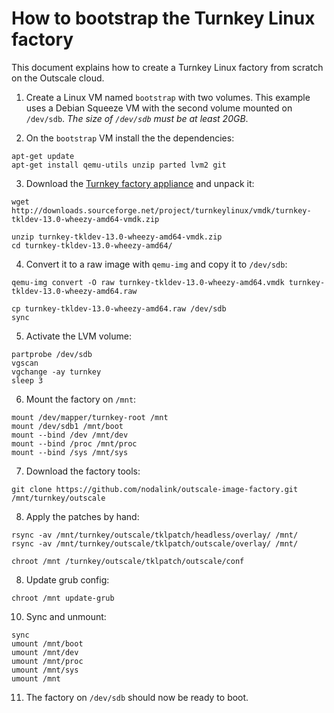 # How to bootstrap the Turnkey Linux factory

 This document explains how to create a Turnkey Linux factory from scratch on the Outscale cloud.

 1. Create a Linux VM named `bootstrap` with two volumes. This example uses a Debian Squeeze VM with the second volume mounted on `/dev/sdb`. *The size of `/dev/sdb` must be at least 20GB*.

 2. On the `bootstrap` VM install the the dependencies:
 ```shell
apt-get update
apt-get install qemu-utils unzip parted lvm2 git
 ```
 
 3. Download the [Turnkey factory appliance](http://www.turnkeylinux.org/tkldev) and unpack it:
 ```shell
 wget http://downloads.sourceforge.net/project/turnkeylinux/vmdk/turnkey-tkldev-13.0-wheezy-amd64-vmdk.zip

 unzip turnkey-tkldev-13.0-wheezy-amd64-vmdk.zip
 cd turnkey-tkldev-13.0-wheezy-amd64/
 ```

 4. Convert it to a raw image with `qemu-img` and copy it to `/dev/sdb`:
 ```shell
 qemu-img convert -O raw turnkey-tkldev-13.0-wheezy-amd64.vmdk turnkey-tkldev-13.0-wheezy-amd64.raw

 cp turnkey-tkldev-13.0-wheezy-amd64.raw /dev/sdb
 sync
 ```

 5. Activate the LVM volume:
 ```shell
 partprobe /dev/sdb
 vgscan
 vgchange -ay turnkey
 sleep 3
 ```
 
 6. Mount the factory on `/mnt`:
  ```shell
 mount /dev/mapper/turnkey-root /mnt
 mount /dev/sdb1 /mnt/boot
 mount --bind /dev /mnt/dev
 mount --bind /proc /mnt/proc
 mount --bind /sys /mnt/sys
```

 7. Download the factory tools:
 ```shell
 git clone https://github.com/nodalink/outscale-image-factory.git /mnt/turnkey/outscale
 ```
	 
 8. Apply the patches by hand:
 ```
 rsync -av /mnt/turnkey/outscale/tklpatch/headless/overlay/ /mnt/
 rsync -av /mnt/turnkey/outscale/tklpatch/outscale/overlay/ /mnt/

 chroot /mnt /turnkey/outscale/tklpatch/outscale/conf
 ```

 8. Update grub config:
 ```shell
 chroot /mnt update-grub
 ```

 10. Sync and unmount:
 ```shell
 sync
 umount /mnt/boot
 umount /mnt/dev
 umount /mnt/proc
 umount /mnt/sys
 umount /mnt
 ```

 11. The factory on `/dev/sdb` should now be ready to boot.
 
